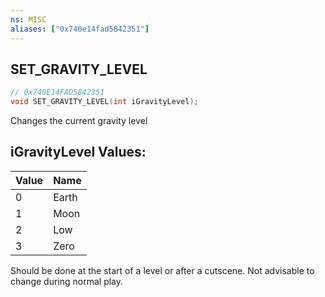 ```yaml
---
ns: MISC
aliases: ["0x740e14fad5842351"]
---
```

## SET_GRAVITY_LEVEL

```c
// 0x740E14FAD5842351
void SET_GRAVITY_LEVEL(int iGravityLevel);
```

Changes the current gravity level

## iGravityLevel Values:
| Value | Name |
| --- | --- |
| 0 | Earth |
| 1 | Moon |
| 2 | Low |
| 3 | Zero |


Should be done at the start of a level or after a cutscene. Not advisable to change during normal play.


